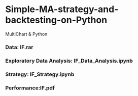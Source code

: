 # Simple-MA-strategy-and-backtesting-on-Python
MultiChart &amp; Python 

### Data: IF.rar
### Exploratory Data Analysis: IF_Data_Analysis.ipynb
### Strategy: IF_Strategy.ipynb 
### Performance:IF.pdf
